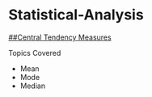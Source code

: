 # Statistical-Analysis

[##Central Tendency Measures](https://github.com/AzeemAzamTarar/Statistical-Analysis/blob/main/life-expetancy-central-tendency-measures.ipynb)

Topics Covered
- Mean
- Mode
- Median
